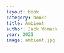 ```yaml
---
layout: book
category: books
title: Ambient
author: Jack Womack
year: 2021
image: ambient.jpg
---
```

